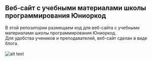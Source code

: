 ## Веб-сайт с учебными материалами школы программирования Юниоркод

В этой репозитории размещаем код для веб-сайта с учебными материалами школы программирования Юниоркод.\
Для удобства учеников и преподавателей, веб-сайт сделан в виде блога.
<br></br>
![alt text](https://user-images.githubusercontent.com/60174786/99256447-7adb6900-2826-11eb-83b8-86c8a372d96a.png "JuniorCode")
